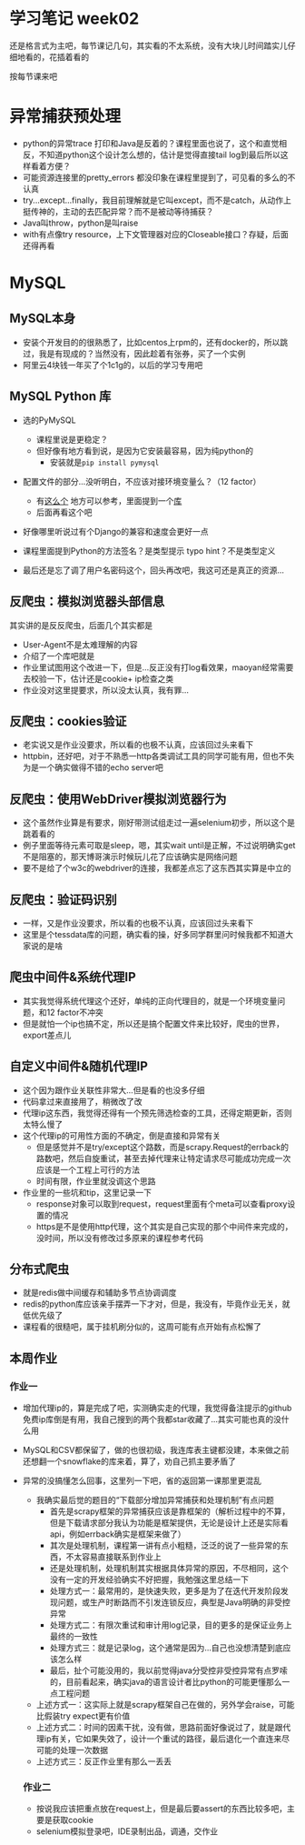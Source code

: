 # 学习笔记 week02

还是格言式为主吧，每节课记几句，其实看的不太系统，没有大块儿时间踏实儿仔细地看的，花插着看的

按每节课来吧

# 异常捕获预处理

+ python的异常trace 打印和Java是反着的？课程里面也说了，这个和直觉相反，不知道python这个设计怎么想的，估计是觉得直接tail log到最后所以这样看着方便？
+ 可能资源连接里的pretty_errors 都没印象在课程里提到了，可见看的多么的不认真
+ try...except...finally，我目前理解就是它叫except，而不是catch，从动作上挺传神的，主动的去匹配异常？而不是被动等待捕获？
+ Java叫throw，python是叫raise
+ with有点像try resource，上下文管理器对应的Closeable接口？存疑，后面还得再看

# MySQL

## MySQL本身

+ 安装个开发目的的很熟悉了，比如centos上rpm的，还有docker的，所以跳过，我是有现成的？当然没有，因此趁着有张券，买了一个实例
+ 阿里云4块钱一年买了个1c1g的，以后的学习专用吧

## MySQL Python 库

+ 选的PyMySQL
  - 课程里说是更稳定？
  - 但好像有地方看到说，是因为它安装最容易，因为纯python的
    * 安装就是```pip install pymysql```
+ 配置文件的部分...没听明白，不应该对接环境变量么？（12 factor）
  - 有[这么个](https://juejin.im/post/6844904079496314894) 地方可以参考，里面提到一个[库](https://pypi.org/project/environs/)
  - 后面再看这个吧

+ 好像哪里听说过有个Django的兼容和速度会更好一点
+ 课程里面提到Python的方法签名？是类型提示 typo hint？不是类型定义
+ 最后还是忘了调了用户名密码这个，回头再改吧，我这可还是真正的资源...

## 反爬虫：模拟浏览器头部信息

其实讲的是反反爬虫，后面几个其实都是

+ User-Agent不是太难理解的内容
+ 介绍了一个库吧就是
+ 作业里试图用这个改进一下，但是...反正没有打log看效果，maoyan经常需要去校验一下，估计还是cookie+ ip检查之类
+ 作业没对这里提要求，所以没太认真，我有罪...

## 反爬虫：cookies验证

+ 老实说又是作业没要求，所以看的也极不认真，应该回过头来看下
+ httpbin，还好吧，对于不熟悉一http各类调试工具的同学可能有用，但也不失为是一个确实做得不错的echo server吧

## 反爬虫：使用WebDriver模拟浏览器行为

+ 这个虽然作业算是有要求，刚好带测试组走过一遍selenium初步，所以这个是跳着看的
+ 例子里面等待元素可取是sleep，嗯，其实wait until是正解，不过说明确实get不是阻塞的，那天博哥演示时候玩儿花了应该确实是网络问题
+ 要不是给了个w3c的webdriver的连接，我都差点忘了这东西其实算是中立的


## 反爬虫：验证码识别

+ 一样，又是作业没要求，所以看的也极不认真，应该回过头来看下
+ 这里是个tessdata库的问题，确实看的操，好多同学群里问时候我都不知道大家说的是啥

## 爬虫中间件&系统代理IP

+ 其实我觉得系统代理这个还好，单纯的正向代理目的，就是一个环境变量问题，和12 factor不冲突
+ 但是就怕一个ip也搞不定，所以还是搞个配置文件来比较好，爬虫的世界，export差点儿

## 自定义中间件&随机代理IP

+ 这个因为跟作业关联性非常大...但是看的也没多仔细
+ 代码拿过来直接用了，稍微改了改
+ 代理ip这东西，我觉得还得有一个预先筛选检查的工具，还得定期更新，否则太特么慢了
+ 这个代理ip的可用性方面的不确定，倒是直接和异常有关
  - 但是感觉并不是try/except这个路数，而是scrapy.Request的errback的路数吧，然后自旋重试，甚至去掉代理来让特定请求尽可能成功完成一次应该是一个工程上可行的方法
  - 时间有限，作业里就没调这个思路
+ 作业里的一些坑和tip，这里记录一下
  - response对象可以取到request，request里面有个meta可以查看proxy设置的情况
  - https是不是使用http代理，这个其实是自己实现的那个中间件来完成的，没时间，所以没有修改过多原来的课程参考代码

## 分布式爬虫

+ 就是redis做中间缓存和辅助多节点协调调度
+ redis的python库应该亲手摆弄一下才对，但是，我没有，毕竟作业无关，就低优先级了
+ 课程看的很糙吧，属于挂机刷分似的，这周可能有点开始有点松懈了

## 本周作业

### 作业一

+ 增加代理ip的，算是完成了吧，实测确实走的代理，我觉得备注提示的github免费ip库倒是有用，我自己搜到的两个我都star收藏了...其实可能也真的没什么用
+ MySQL和CSV都保留了，做的也很初级，我连库表主键都没建，本来做之前还想翻一个snowflake的库来着，算了，劝自己抓主要矛盾了
+ 异常的没搞懂怎么回事，这里列一下吧，省的返回第一课那里更混乱
  - 我确实最后觉的题目的“下载部分增加异常捕获和处理机制”有点问题
    * 首先是scrapy框架的异常捕获应该是靠框架的（解析过程中的不算，但是下载请求部分我认为功能是框架提供，无论是设计上还是实际看api，例如errback确实是框架来做了）
    * 其次是处理机制，课程第一讲有点小粗糙，泛泛的说了一些异常的东西，不太容易直接联系到作业上
    * 还是处理机制，处理机制其实根据具体异常的原因，不尽相同，这个没有一定的开发经验确实不好把握，我勉强这里总结一下
    * 处理方式一：最常用的，是快速失败，更多是为了在迭代开发阶段发现问题，或生产时断路而不引发连锁反应，典型是Java明确的非受控异常
    * 处理方式二：有限次重试和审计用log记录，目的更多的是保证业务上最终的一致性
    * 处理方式三：就是记录log，这个通常是因为...自己也没想清楚到底应该怎么样
    * 最后，扯个可能没用的，我以前觉得java分受控非受控异常有点罗嗦的，目前看起来，确实java的语言设计者比python的可能更懂那么一点工程问题
  - 上述方式一：这实际上就是scrapy框架自己在做的，另外学会raise，可能比假装try expect更有价值
  - 上述方式二：时间的因素干扰，没有做，思路前面好像说过了，就是跟代理ip有关，它如果失效了，设计一个重试的路径，最后退化一个直连来尽可能的处理一次数据
  - 上述方式三：反正作业里有那么一丢丢

  ### 作业二

  + 按说我应该把重点放在request上，但是最后要assert的东西比较多吧，主要是获取cookie
  + selenium模拟登录吧，IDE录制出品，调通，交作业

